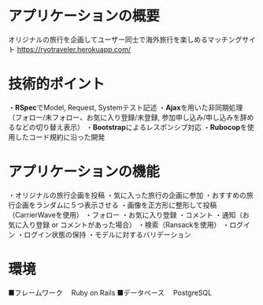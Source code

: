 # アプリケーションの概要
オリジナルの旅行を企画してユーザー同士で海外旅行を楽しめるマッチングサイト
 <https://ryotraveler.herokuapp.com/>

# 技術的ポイント
・**RSpec**でModel, Request, Systemテスト記述
・**Ajax**を用いた非同期処理（フォロー/未フォロー、お気に入り登録/未登録,
参加申し込み/申し込みを辞めるなどの切り替え表示）
・**Bootstrap**によるレスポンシブ対応
・**Rubocop**を使用したコード規約に沿った開発

# アプリケーションの機能
・オリジナルの旅行企画を投稿
・気に入った旅行の企画に参加
・おすすめの旅行企画をランダムに５つ表示させる
・画像を正方形に整形して投稿（CarrierWaveを使用）
・フォロー
・お気に入り登録
・コメント
・通知（お気に入り登録 or コメントがあった場合）
・検索（Ransackを使用）
・ログイン
・ログイン状態の保持
・モデルに対するバリデーション

# 環境
■フレームワーク
　Ruby on Rails
■データベース
　PostgreSQL
